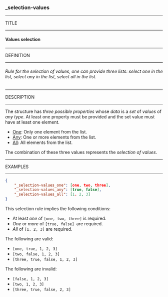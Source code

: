 ### _selection-values



------
TITLE

------

#### Values selection



------
DEFINITION

------

###### Rule for the selection of values, one can provide three lists: select one in the list, select any in the list, select all in the list.



------
DESCRIPTION

------

The structure has *three possible properties* whose *data* is a *set* of *values* of *any type*. At least one property must be provided and the set value must have at least one element.

- [One](_selection-terms_one): Only one element from the list.
- [Any](_selection-terms_any): One or more elements from the list.
- [All](_selection-terms_all): All elements from the list.

The combination of these three values represents the *selection of values*.



------
EXAMPLES

------

```json
{
	"_selection-values_one": [one, two, three],
	"_selection-values_any": [true, false],
	"_selection-values_all": [1. 2, 3]
}
```

This selection rule implies the following conditions:

- At least *one* of `[one, two, three]` is required.
- *One* or *more* of `[true, false] `are required.
- *All* of `[1. 2, 3]` are required.

The following are valid:

- `[one, true, 1, 2, 3]`
- `[two, false, 1, 2, 3]`
- `[three, true, false, 1, 2, 3]`

The following are invalid:

- `[false, 1, 2, 3]`
- `[two, 1, 2, 3]`
- `[three, true, false, 2, 3]`